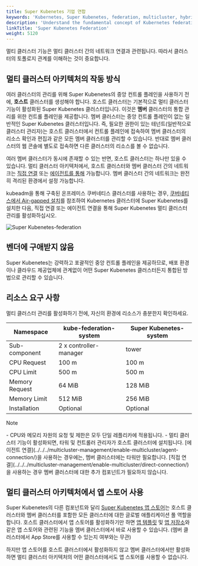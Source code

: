 ```yaml
---
title: Super Kubenetes 기업 연합
keywords: 'Kubernetes, Super Kubenetes, federation, multicluster, hybrid-cloud'
description: 'Understand the fundamental concept of Kubernetes federation in Super Kubenetes, including member clusters and host clusters.'
linkTitle: 'Super Kubenetes Federation'
weight: 5120
---
```


멀티 클러스터 기능은 멀티 클러스터 간의 네트워크 연결과 관련됩니다. 따라서 클러스터의 토폴로지 관계를 이해하는 것이 중요합니다.

## 멀티 클러스터 아키텍처의 작동 방식

여러 클러스터의 관리를 위해 Super Kubenetes의 중앙 컨트롤 플레인을 사용하기 전에, **호스트** 클러스터를 생성해야 합니다. 호스트 클러스터는 기본적으로 멀티 클러스터 기능이 활성화된 Super Kubenetes 클러스터입니다. 이것은 **멤버** 클러스터의 통합 관리를 위한 컨트롤 플레인을 제공합니다. 멤버 클러스터는 중앙 컨트롤 플레인이 없는 일반적인 Super Kubenetes 클러스터입니다. 즉, 필요한 권한이 있는 테넌트(일반적으로 클러스터 관리자)는 호스트 클러스터에서 컨트롤 플레인에 접속하여 멤버 클러스터의 리소스 확인과 편집과 같은 모든 멤버 클러스터를 관리할 수 있습니다. 반대로 멤버 클러스터의 웹 콘솔에 별도로 접속하면 다른 클러스터의 리소스를 볼 수 없습니다.

여러 멤버 클러스터가 동시에 존재할 수 있는 반면, 호스트 클러스터는 하나만 있을 수 있습니다. 멀티 클러스터 아키텍처에서, 호스트 클러스터와 멤버 클러스터 간의 네트워크는 [직접 연결](../../enable-multicluster/direct-connection/) 또는 [에이전트를 통해](../../enable-multicluster/agent-connection/) 가능합니다. 멤버 클러스터 간의 네트워크는 완전히 격리된 환경에서 설정 가능합니다.

kubeadm을 통해 구축된 온프레미스 쿠버네티스 클러스터를 사용하는 경우, [쿠버네티스에서 Air-gapped 설치](../../../installing-on-kubernetes/on-prem-kubernetes/install-ks-on-linux-airgapped/)를 참조하여 Kubernetes 클러스터에 Super Kubenetes를 설치한 다음, 직접 연결 또는 에이전트 연결을 통해 Super Kubenetes 멀티 클러스터 관리를 활성화하십시오.

![Super Kubenetes-federation](/dist/assets/docs/v3.3/multicluster-management/introduction/kuberix-federation/kuberix-federation.png)

## 벤더에 구애받지 않음

Super Kubenetes는 강력하고 포괄적인 중앙 컨트롤 플레인을 제공하므로, 배포 환경이나 클라우드 제공업체에 관계없이 어떤 Super Kubenetes 클러스터든지 통합된 방법으로 관리할 수 있습니다.

## 리소스 요구 사항

멀티 클러스터 관리를 활성화하기 전에, 자신의 환경에 리소스가 충분한지 확인하세요.

  <table>
  <thead>
  <tr>
    <th>
      Namespace
    </th>
    <th>
      kube-federation-system
    </th>
    <th>
      Super Kubenetes-system
    </th>
  </tr>
  </thead>
  <tbody>
  <tr>
    <td>
      Sub-component
    </td>
    <td>
      2 x controller-manager
    </td>
    <td>
      tower
    </td>
  </tr>
  <tr>
    <td>
      CPU Request
    </td>
    <td>
      100 m
    </td>
    <td>
      100 m
    </td>
  </tr>
  <tr>
    <td>
      CPU Limit
    </td>
    <td>
      500 m
    </td>
    <td>
      500 m
    </td>
  </tr>
  <tr>
    <td>
      Memory Request
    </td>
    <td>
      64 MiB
    </td>
    <td>
      128 MiB
    </td>
  </tr>
  <tr>
    <td>
      Memory Limit
    </td>
    <td>
      512 MiB
    </td>
    <td>
      256 MiB
    </td>
  </tr>
  <tr>
    <td>
      Installation
    </td>
    <td>
      Optional
    </td>
    <td>
      Optional
    </td>
  </tr>
  </tbody>
  </table>

<div className="notices note">
  <p>Note</p>
  <div>
    - CPU와 메모리 자원의 요청 및 제한은 모두 단일 레플리카에 적용됩니다.
    - 멀티 클러스터 기능이 활성화되면, 타워 및 컨트롤러 관리자가 호스트 클러스터에 설치됩니다. [에이전트 연결](../../../multicluster-management/enable-multicluster/agent-connection/)을 사용하는 경우에는, 멤버 클러스터에는 타워만 필요합니다. [직접 연결](../../../multicluster-management/enable-multicluster/direct-connection/)을 사용하는 경우 멤버 클러스터에 대한 추가 컴포넌트가 필요하지 않습니다.
  </div>
</div>

## 멀티 클러스터 아키텍처에서 앱 스토어 사용

Super Kubenetes의 다른 컴포넌트와 달리 [Super Kubenetes 앱 스토어](../../../pluggable-components/app-store/)는 호스트 클러스터와 멤버 클러스터를 포함한 모든 클러스터에 대한 글로벌 애플리케이션 풀 역할을 합니다. 호스트 클러스터에서 앱 스토어를 활성화하기만 하면 [앱 템플릿](../../../project-user-guide/application/app-template/) 및 [앱 저장소](../../../워크스페이스-administration/app-repository/import-helm-repository/)와 같은 앱 스토어와 관련된 기능을 멤버 클러스터에서 바로 사용할 수 있습니다. (멤버 클러스터에서 App Store를 사용할 수 있는지 여부와는 무관)

하지만 앱 스토어를 호스트 클러스터에서 활성화하지 않고 멤버 클러스터에서만 활성화하면 멀티 클러스터 아키텍처의 어떤 클러스터에서도 앱 스토어를 사용할 수 없습니다.

